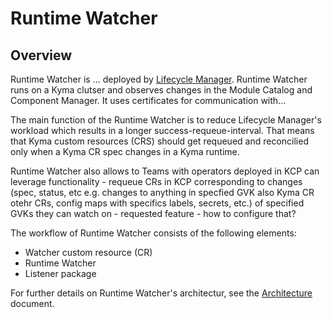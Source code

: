 
# Runtime Watcher

## Overview

Runtime Watcher is ... deployed by [Lifecycle Manager](https://github.com/kyma-project/lifecycle-manager). Runtime Watcher runs on a Kyma clutser and observes changes in the Module Catalog and Component Manager. It uses certificates for communication with...

The main function of the Runtime Watcher is to reduce Lifecycle Manager's workload which results in a longer success-requeue-interval. That means that Kyma custom resources (CRS) should get requeued and reconcilied only when a Kyma CR spec changes in a Kyma runtime.

Runtime Watcher also allows to Teams with operators deployed in KCP can leverage functionality - requeue CRs in KCP corresponding to changes (spec, status, etc e.g. changes to anything in specfied GVK also Kyma CR otehr CRs, config maps with specifics labels, secrets, etc.) of specified GVKs they can watch on - requested feature - how to configure that?

The workflow of Runtime Watcher consists of the following elements:

- Watcher custom resource (CR)
- Runtime Watcher
- Listener package

For further details on Runtime Watcher's architectur, see the [Architecture](./docs/01-architecture.md) document.

